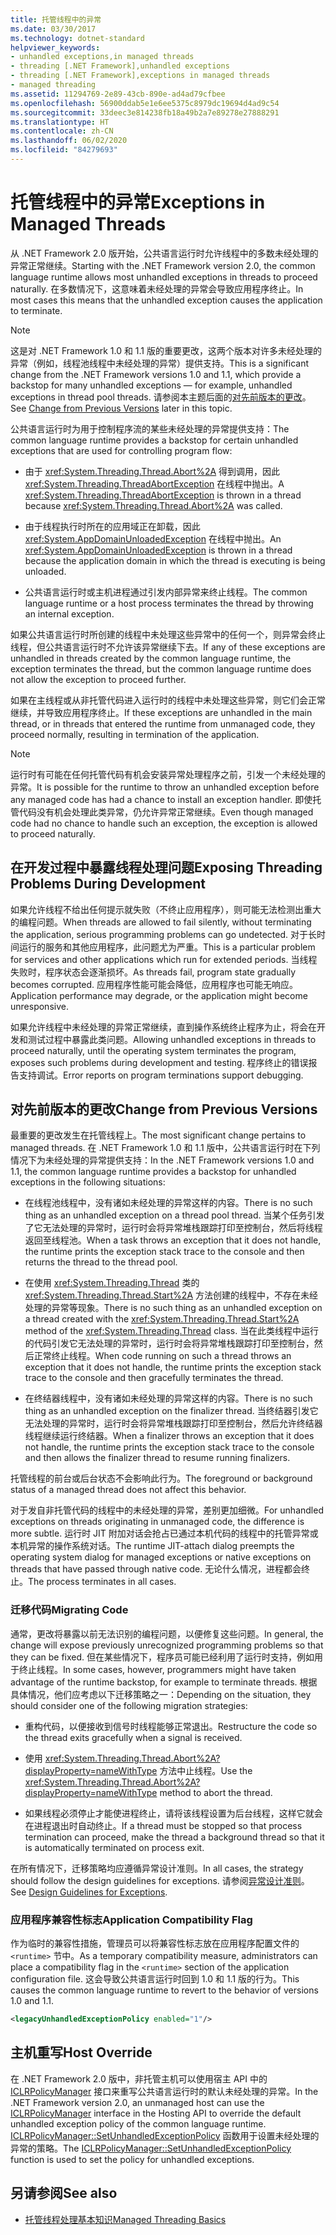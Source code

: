 ```yaml
---
title: 托管线程中的异常
ms.date: 03/30/2017
ms.technology: dotnet-standard
helpviewer_keywords:
- unhandled exceptions,in managed threads
- threading [.NET Framework],unhandled exceptions
- threading [.NET Framework],exceptions in managed threads
- managed threading
ms.assetid: 11294769-2e89-43cb-890e-ad4ad79cfbee
ms.openlocfilehash: 56900ddab5e1e6ee5375c8979dc19694d4ad9c54
ms.sourcegitcommit: 33deec3e814238fb18a49b2a7e89278e27888291
ms.translationtype: HT
ms.contentlocale: zh-CN
ms.lasthandoff: 06/02/2020
ms.locfileid: "84279693"
---
```

# <a name="exceptions-in-managed-threads"></a><span data-ttu-id="5efa0-102">托管线程中的异常</span><span class="sxs-lookup"><span data-stu-id="5efa0-102">Exceptions in Managed Threads</span></span>
<span data-ttu-id="5efa0-103">从 .NET Framework 2.0 版开始，公共语言运行时允许线程中的多数未经处理的异常正常继续。</span><span class="sxs-lookup"><span data-stu-id="5efa0-103">Starting with the .NET Framework version 2.0, the common language runtime allows most unhandled exceptions in threads to proceed naturally.</span></span> <span data-ttu-id="5efa0-104">在多数情况下，这意味着未经处理的异常会导致应用程序终止。</span><span class="sxs-lookup"><span data-stu-id="5efa0-104">In most cases this means that the unhandled exception causes the application to terminate.</span></span>  
  
> [!NOTE]
> <span data-ttu-id="5efa0-105">这是对 .NET Framework 1.0 和 1.1 版的重要更改，这两个版本对许多未经处理的异常（例如，线程池线程中未经处理的异常）提供支持。</span><span class="sxs-lookup"><span data-stu-id="5efa0-105">This is a significant change from the .NET Framework versions 1.0 and 1.1, which provide a backstop for many unhandled exceptions — for example, unhandled exceptions in thread pool threads.</span></span> <span data-ttu-id="5efa0-106">请参阅本主题后面的[对先前版本的更改](#ChangeFromPreviousVersions)。</span><span class="sxs-lookup"><span data-stu-id="5efa0-106">See [Change from Previous Versions](#ChangeFromPreviousVersions) later in this topic.</span></span>  
  
 <span data-ttu-id="5efa0-107">公共语言运行时为用于控制程序流的某些未经处理的异常提供支持：</span><span class="sxs-lookup"><span data-stu-id="5efa0-107">The common language runtime provides a backstop for certain unhandled exceptions that are used for controlling program flow:</span></span>  
  
- <span data-ttu-id="5efa0-108">由于 <xref:System.Threading.Thread.Abort%2A> 得到调用，因此 <xref:System.Threading.ThreadAbortException> 在线程中抛出。</span><span class="sxs-lookup"><span data-stu-id="5efa0-108">A <xref:System.Threading.ThreadAbortException> is thrown in a thread because <xref:System.Threading.Thread.Abort%2A> was called.</span></span>  
  
- <span data-ttu-id="5efa0-109">由于线程执行时所在的应用域正在卸载，因此 <xref:System.AppDomainUnloadedException> 在线程中抛出。</span><span class="sxs-lookup"><span data-stu-id="5efa0-109">An <xref:System.AppDomainUnloadedException> is thrown in a thread because the application domain in which the thread is executing is being unloaded.</span></span>  
  
- <span data-ttu-id="5efa0-110">公共语言运行时或主机进程通过引发内部异常来终止线程。</span><span class="sxs-lookup"><span data-stu-id="5efa0-110">The common language runtime or a host process terminates the thread by throwing an internal exception.</span></span>  
  
 <span data-ttu-id="5efa0-111">如果公共语言运行时所创建的线程中未处理这些异常中的任何一个，则异常会终止线程，但公共语言运行时不允许该异常继续下去。</span><span class="sxs-lookup"><span data-stu-id="5efa0-111">If any of these exceptions are unhandled in threads created by the common language runtime, the exception terminates the thread, but the common language runtime does not allow the exception to proceed further.</span></span>  
  
 <span data-ttu-id="5efa0-112">如果在主线程或从非托管代码进入运行时的线程中未处理这些异常，则它们会正常继续，并导致应用程序终止。</span><span class="sxs-lookup"><span data-stu-id="5efa0-112">If these exceptions are unhandled in the main thread, or in threads that entered the runtime from unmanaged code, they proceed normally, resulting in termination of the application.</span></span>  
  
> [!NOTE]
> <span data-ttu-id="5efa0-113">运行时有可能在任何托管代码有机会安装异常处理程序之前，引发一个未经处理的异常。</span><span class="sxs-lookup"><span data-stu-id="5efa0-113">It is possible for the runtime to throw an unhandled exception before any managed code has had a chance to install an exception handler.</span></span> <span data-ttu-id="5efa0-114">即使托管代码没有机会处理此类异常，仍允许异常正常继续。</span><span class="sxs-lookup"><span data-stu-id="5efa0-114">Even though managed code had no chance to handle such an exception, the exception is allowed to proceed naturally.</span></span>  
  
## <a name="exposing-threading-problems-during-development"></a><span data-ttu-id="5efa0-115">在开发过程中暴露线程处理问题</span><span class="sxs-lookup"><span data-stu-id="5efa0-115">Exposing Threading Problems During Development</span></span>  
 <span data-ttu-id="5efa0-116">如果允许线程不给出任何提示就失败（不终止应用程序），则可能无法检测出重大的编程问题。</span><span class="sxs-lookup"><span data-stu-id="5efa0-116">When threads are allowed to fail silently, without terminating the application, serious programming problems can go undetected.</span></span> <span data-ttu-id="5efa0-117">对于长时间运行的服务和其他应用程序，此问题尤为严重。</span><span class="sxs-lookup"><span data-stu-id="5efa0-117">This is a particular problem for services and other applications which run for extended periods.</span></span> <span data-ttu-id="5efa0-118">当线程失败时，程序状态会逐渐损坏。</span><span class="sxs-lookup"><span data-stu-id="5efa0-118">As threads fail, program state gradually becomes corrupted.</span></span> <span data-ttu-id="5efa0-119">应用程序性能可能会降低，应用程序也可能无响应。</span><span class="sxs-lookup"><span data-stu-id="5efa0-119">Application performance may degrade, or the application might become unresponsive.</span></span>  
  
 <span data-ttu-id="5efa0-120">如果允许线程中未经处理的异常正常继续，直到操作系统终止程序为止，将会在开发和测试过程中暴露此类问题。</span><span class="sxs-lookup"><span data-stu-id="5efa0-120">Allowing unhandled exceptions in threads to proceed naturally, until the operating system terminates the program, exposes such problems during development and testing.</span></span> <span data-ttu-id="5efa0-121">程序终止的错误报告支持调试。</span><span class="sxs-lookup"><span data-stu-id="5efa0-121">Error reports on program terminations support debugging.</span></span>  
  
<a name="ChangeFromPreviousVersions"></a>
## <a name="change-from-previous-versions"></a><span data-ttu-id="5efa0-122">对先前版本的更改</span><span class="sxs-lookup"><span data-stu-id="5efa0-122">Change from Previous Versions</span></span>  
 <span data-ttu-id="5efa0-123">最重要的更改发生在托管线程上。</span><span class="sxs-lookup"><span data-stu-id="5efa0-123">The most significant change pertains to managed threads.</span></span> <span data-ttu-id="5efa0-124">在 .NET Framework 1.0 和 1.1 版中，公共语言运行时在下列情况下为未经处理的异常提供支持：</span><span class="sxs-lookup"><span data-stu-id="5efa0-124">In the .NET Framework versions 1.0 and 1.1, the common language runtime provides a backstop for unhandled exceptions in the following situations:</span></span>  
  
- <span data-ttu-id="5efa0-125">在线程池线程中，没有诸如未经处理的异常这样的内容。</span><span class="sxs-lookup"><span data-stu-id="5efa0-125">There is no such thing as an unhandled exception on a thread pool thread.</span></span> <span data-ttu-id="5efa0-126">当某个任务引发了它无法处理的异常时，运行时会将异常堆栈跟踪打印至控制台，然后将线程返回至线程池。</span><span class="sxs-lookup"><span data-stu-id="5efa0-126">When a task throws an exception that it does not handle, the runtime prints the exception stack trace to the console and then returns the thread to the thread pool.</span></span>  
  
- <span data-ttu-id="5efa0-127">在使用 <xref:System.Threading.Thread> 类的 <xref:System.Threading.Thread.Start%2A> 方法创建的线程中，不存在未经处理的异常等现象。</span><span class="sxs-lookup"><span data-stu-id="5efa0-127">There is no such thing as an unhandled exception on a thread created with the <xref:System.Threading.Thread.Start%2A> method of the <xref:System.Threading.Thread> class.</span></span> <span data-ttu-id="5efa0-128">当在此类线程中运行的代码引发它无法处理的异常时，运行时会将异常堆栈跟踪打印至控制台，然后正常终止线程。</span><span class="sxs-lookup"><span data-stu-id="5efa0-128">When code running on such a thread throws an exception that it does not handle, the runtime prints the exception stack trace to the console and then gracefully terminates the thread.</span></span>  
  
- <span data-ttu-id="5efa0-129">在终结器线程中，没有诸如未经处理的异常这样的内容。</span><span class="sxs-lookup"><span data-stu-id="5efa0-129">There is no such thing as an unhandled exception on the finalizer thread.</span></span> <span data-ttu-id="5efa0-130">当终结器引发它无法处理的异常时，运行时会将异常堆栈跟踪打印至控制台，然后允许终结器线程继续运行终结器。</span><span class="sxs-lookup"><span data-stu-id="5efa0-130">When a finalizer throws an exception that it does not handle, the runtime prints the exception stack trace to the console and then allows the finalizer thread to resume running finalizers.</span></span>  
  
 <span data-ttu-id="5efa0-131">托管线程的前台或后台状态不会影响此行为。</span><span class="sxs-lookup"><span data-stu-id="5efa0-131">The foreground or background status of a managed thread does not affect this behavior.</span></span>  
  
 <span data-ttu-id="5efa0-132">对于发自非托管代码的线程中的未经处理的异常，差别更加细微。</span><span class="sxs-lookup"><span data-stu-id="5efa0-132">For unhandled exceptions on threads originating in unmanaged code, the difference is more subtle.</span></span> <span data-ttu-id="5efa0-133">运行时 JIT 附加对话会抢占已通过本机代码的线程中的托管异常或本机异常的操作系统对话。</span><span class="sxs-lookup"><span data-stu-id="5efa0-133">The runtime JIT-attach dialog preempts the operating system dialog for managed exceptions or native exceptions on threads that have passed through native code.</span></span> <span data-ttu-id="5efa0-134">无论什么情况，进程都会终止。</span><span class="sxs-lookup"><span data-stu-id="5efa0-134">The process terminates in all cases.</span></span>  
  
### <a name="migrating-code"></a><span data-ttu-id="5efa0-135">迁移代码</span><span class="sxs-lookup"><span data-stu-id="5efa0-135">Migrating Code</span></span>  
 <span data-ttu-id="5efa0-136">通常，更改将暴露以前无法识别的编程问题，以便修复这些问题。</span><span class="sxs-lookup"><span data-stu-id="5efa0-136">In general, the change will expose previously unrecognized programming problems so that they can be fixed.</span></span> <span data-ttu-id="5efa0-137">但在某些情况下，程序员可能已经利用了运行时支持，例如用于终止线程。</span><span class="sxs-lookup"><span data-stu-id="5efa0-137">In some cases, however, programmers might have taken advantage of the runtime backstop, for example to terminate threads.</span></span> <span data-ttu-id="5efa0-138">根据具体情况，他们应考虑以下迁移策略之一：</span><span class="sxs-lookup"><span data-stu-id="5efa0-138">Depending on the situation, they should consider one of the following migration strategies:</span></span>  
  
- <span data-ttu-id="5efa0-139">重构代码，以便接收到信号时线程能够正常退出。</span><span class="sxs-lookup"><span data-stu-id="5efa0-139">Restructure the code so the thread exits gracefully when a signal is received.</span></span>  
  
- <span data-ttu-id="5efa0-140">使用 <xref:System.Threading.Thread.Abort%2A?displayProperty=nameWithType> 方法中止线程。</span><span class="sxs-lookup"><span data-stu-id="5efa0-140">Use the <xref:System.Threading.Thread.Abort%2A?displayProperty=nameWithType> method to abort the thread.</span></span>  
  
- <span data-ttu-id="5efa0-141">如果线程必须停止才能使进程终止，请将该线程设置为后台线程，这样它就会在进程退出时自动终止。</span><span class="sxs-lookup"><span data-stu-id="5efa0-141">If a thread must be stopped so that process termination can proceed, make the thread a background thread so that it is automatically terminated on process exit.</span></span>  
  
 <span data-ttu-id="5efa0-142">在所有情况下，迁移策略均应遵循异常设计准则。</span><span class="sxs-lookup"><span data-stu-id="5efa0-142">In all cases, the strategy should follow the design guidelines for exceptions.</span></span> <span data-ttu-id="5efa0-143">请参阅[异常设计准则](../design-guidelines/exceptions.md)。</span><span class="sxs-lookup"><span data-stu-id="5efa0-143">See [Design Guidelines for Exceptions](../design-guidelines/exceptions.md).</span></span>  
  
### <a name="application-compatibility-flag"></a><span data-ttu-id="5efa0-144">应用程序兼容性标志</span><span class="sxs-lookup"><span data-stu-id="5efa0-144">Application Compatibility Flag</span></span>  
 <span data-ttu-id="5efa0-145">作为临时的兼容性措施，管理员可以将兼容性标志放在应用程序配置文件的 `<runtime>` 节中。</span><span class="sxs-lookup"><span data-stu-id="5efa0-145">As a temporary compatibility measure, administrators can place a compatibility flag in the `<runtime>` section of the application configuration file.</span></span> <span data-ttu-id="5efa0-146">这会导致公共语言运行时回到 1.0 和 1.1 版的行为。</span><span class="sxs-lookup"><span data-stu-id="5efa0-146">This causes the common language runtime to revert to the behavior of versions 1.0 and 1.1.</span></span>  
  
```xml  
<legacyUnhandledExceptionPolicy enabled="1"/>  
```  
  
## <a name="host-override"></a><span data-ttu-id="5efa0-147">主机重写</span><span class="sxs-lookup"><span data-stu-id="5efa0-147">Host Override</span></span>  
 <span data-ttu-id="5efa0-148">在 .NET Framework 2.0 版中，非托管主机可以使用宿主 API 中的 [ICLRPolicyManager](../../framework/unmanaged-api/hosting/iclrpolicymanager-interface.md) 接口来重写公共语言运行时的默认未经处理的异常。</span><span class="sxs-lookup"><span data-stu-id="5efa0-148">In the .NET Framework version 2.0, an unmanaged host can use the [ICLRPolicyManager](../../framework/unmanaged-api/hosting/iclrpolicymanager-interface.md) interface in the Hosting API to override the default unhandled exception policy of the common language runtime.</span></span> <span data-ttu-id="5efa0-149">[ICLRPolicyManager::SetUnhandledExceptionPolicy](../../framework/unmanaged-api/hosting/iclrpolicymanager-setunhandledexceptionpolicy-method.md) 函数用于设置未经处理的异常的策略。</span><span class="sxs-lookup"><span data-stu-id="5efa0-149">The [ICLRPolicyManager::SetUnhandledExceptionPolicy](../../framework/unmanaged-api/hosting/iclrpolicymanager-setunhandledexceptionpolicy-method.md) function is used to set the policy for unhandled exceptions.</span></span>  
  
## <a name="see-also"></a><span data-ttu-id="5efa0-150">另请参阅</span><span class="sxs-lookup"><span data-stu-id="5efa0-150">See also</span></span>

- [<span data-ttu-id="5efa0-151">托管线程处理基本知识</span><span class="sxs-lookup"><span data-stu-id="5efa0-151">Managed Threading Basics</span></span>](managed-threading-basics.md)
